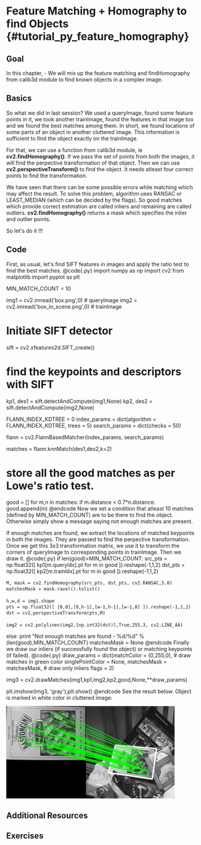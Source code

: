 Feature Matching + Homography to find Objects {#tutorial_py_feature_homography}
=============================================

Goal
----

In this chapter,
    -   We will mix up the feature matching and findHomography from calib3d module to find known
        objects in a complex image.

Basics
------

So what we did in last session? We used a queryImage, found some feature points in it, we took
another trainImage, found the features in that image too and we found the best matches among them.
In short, we found locations of some parts of an object in another cluttered image. This information
is sufficient to find the object exactly on the trainImage.

For that, we can use a function from calib3d module, ie **cv2.findHomography()**. If we pass the set
of points from both the images, it will find the perpective transformation of that object. Then we
can use **cv2.perspectiveTransform()** to find the object. It needs atleast four correct points to
find the transformation.

We have seen that there can be some possible errors while matching which may affect the result. To
solve this problem, algorithm uses RANSAC or LEAST_MEDIAN (which can be decided by the flags). So
good matches which provide correct estimation are called inliers and remaining are called outliers.
**cv2.findHomography()** returns a mask which specifies the inlier and outlier points.

So let's do it !!!

Code
----

First, as usual, let's find SIFT features in images and apply the ratio test to find the best
matches.
@code{.py}
import numpy as np
import cv2
from matplotlib import pyplot as plt

MIN_MATCH_COUNT = 10

img1 = cv2.imread('box.png',0)          # queryImage
img2 = cv2.imread('box_in_scene.png',0) # trainImage

# Initiate SIFT detector
sift = cv2.xfeatures2d.SIFT_create()

# find the keypoints and descriptors with SIFT
kp1, des1 = sift.detectAndCompute(img1,None)
kp2, des2 = sift.detectAndCompute(img2,None)

FLANN_INDEX_KDTREE = 0
index_params = dict(algorithm = FLANN_INDEX_KDTREE, trees = 5)
search_params = dict(checks = 50)

flann = cv2.FlannBasedMatcher(index_params, search_params)

matches = flann.knnMatch(des1,des2,k=2)

# store all the good matches as per Lowe's ratio test.
good = []
for m,n in matches:
    if m.distance < 0.7*n.distance:
        good.append(m)
@endcode
Now we set a condition that atleast 10 matches (defined by MIN_MATCH_COUNT) are to be there to
find the object. Otherwise simply show a message saying not enough matches are present.

If enough matches are found, we extract the locations of matched keypoints in both the images. They
are passed to find the perpective transformation. Once we get this 3x3 transformation matrix, we use
it to transform the corners of queryImage to corresponding points in trainImage. Then we draw it.
@code{.py}
if len(good)>MIN_MATCH_COUNT:
    src_pts = np.float32([ kp1[m.queryIdx].pt for m in good ]).reshape(-1,1,2)
    dst_pts = np.float32([ kp2[m.trainIdx].pt for m in good ]).reshape(-1,1,2)

    M, mask = cv2.findHomography(src_pts, dst_pts, cv2.RANSAC,5.0)
    matchesMask = mask.ravel().tolist()

    h,w,d = img1.shape
    pts = np.float32([ [0,0],[0,h-1],[w-1,h-1],[w-1,0] ]).reshape(-1,1,2)
    dst = cv2.perspectiveTransform(pts,M)

    img2 = cv2.polylines(img2,[np.int32(dst)],True,255,3, cv2.LINE_AA)

else:
    print "Not enough matches are found - %d/%d" % (len(good),MIN_MATCH_COUNT)
    matchesMask = None
@endcode
Finally we draw our inliers (if successfully found the object) or matching keypoints (if failed).
@code{.py}
draw_params = dict(matchColor = (0,255,0), # draw matches in green color
                   singlePointColor = None,
                   matchesMask = matchesMask, # draw only inliers
                   flags = 2)

img3 = cv2.drawMatches(img1,kp1,img2,kp2,good,None,**draw_params)

plt.imshow(img3, 'gray'),plt.show()
@endcode
See the result below. Object is marked in white color in cluttered image:

![image](images/homography_findobj.jpg)

Additional Resources
--------------------

Exercises
---------
